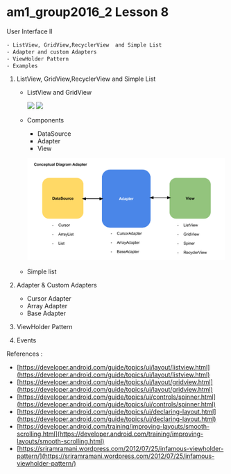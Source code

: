 # am1_group2016_2 Lesson 8

User Interface II

    - ListView, GridView,RecyclerView  and Simple List
    - Adapter and custom Adapters
    - ViewHolder Pattern
    - Examples
   
 1. ListView, GridView,RecyclerView  and Simple List
    - ListView and GridView
    
      ![](https://developer.android.com/images/ui/listview.png) ![](https://developer.android.com/images/ui/gridview.png)
            
    - Components
        * DataSource
        * Adapter
        * View
        
        ![](https://github.com/ISILAndroid/am1_group2016_2/blob/Lesson8/Android%20Adapter.png)
        
    - Simple list
 
 2. Adapter & Custom Adapters
    - Cursor Adapter
    - Array Adapter
    - Base Adapter
    
 3. ViewHolder Pattern
 
 4. Events
 
References :

   - [https://developer.android.com/guide/topics/ui/layout/listview.html](https://developer.android.com/guide/topics/ui/layout/listview.html)
   - [https://developer.android.com/guide/topics/ui/layout/gridview.html](https://developer.android.com/guide/topics/ui/layout/gridview.html)
   - [https://developer.android.com/guide/topics/ui/controls/spinner.html](https://developer.android.com/guide/topics/ui/controls/spinner.html)
   - [https://developer.android.com/guide/topics/ui/declaring-layout.html](https://developer.android.com/guide/topics/ui/declaring-layout.html)
   - [https://developer.android.com/training/improving-layouts/smooth-scrolling.html](https://developer.android.com/training/improving-layouts/smooth-scrolling.html)
   - [https://sriramramani.wordpress.com/2012/07/25/infamous-viewholder-pattern/](https://sriramramani.wordpress.com/2012/07/25/infamous-viewholder-pattern/)
   
   
   
   
